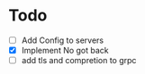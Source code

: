 # Todo

- [ ] Add Config to servers
- [x] Implement No got back
- [ ] add tls and compretion to grpc
